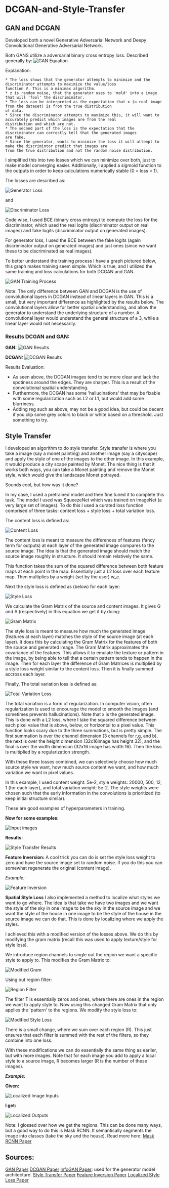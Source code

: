 # DCGAN-and-Style-Transfer


## GAN and DCGAN

Developed both a novel Generative Adversarial Network and Deepy Convolutional Generative Adversarial Network.

Both GANS utilize a adversarial binary cross entropy loss. Described generally by: ![GAN Equation](/imgs/image.png)

  Explanation:
  
    * The loss shows that the generator attempts to minimize and the discriminator attempts to maximize the value/loss
    function V. This is a minimax algorithm.
    * z is random noise, that the generator uses to 'mold' into a image that will 'fool' the discriminator.
    * The loss can be interpreted as the expectation that x (a real image from the dataset) is from the true distribution
    of data.
    * Since the discriminator attempts to maximize this, it will want to accurately predict which images are from the real 
    distribution and which are not. 
    * The second part of the loss is the expectation that the discriminator can correctly tell that the generated images 
    are fake. 
    * Since the generator, wants to minimize the loss it will attempt to make the discrimintor predict that images are 
    from the true distribution and not the random noise distribution. 

I simplified this into two losses which we can minimize over both, just to make model converging easier. Additionally, I applied a sigmoid function to the outputs in order to keep calculations numerically stable (0 < loss < 1). 

The losses are described as:

![Generator Loss](/imgs/GenLoss.png)

and 

![Discriminator Loss](/imgs/DiscLoss.png)

Code wise, I used BCE (binary cross entropy) to compute the loss for the discriminator, which used the real logits (discriminator output on real images) and fake logits (discriminator output on generated images).

For generator loss, I used the BCE between the fake logits (again discriminator output on generated images) and just ones (since we want these to be discriminated as real images). 

To better understand the training process I have a graph pictured below, this graph makes training seem simple. Which is true, and I utilized the same training and loss calculations for both DCGAN and GAN.

![GAN Training Process](/imgs/gan_training.png)

Note: The only difference between GAN and DCGAN is the use of convolutional layers in DCGAN instead of linear layers in GAN. This is a small, but very important difference as highlighted by the results below. The convolutional layers allow for better spatial understanding, and allow the generator to understand the underlying structure of a number. A convolutional layer would understand the general structure of a 3, while a linear layer would not necessarily.

### Results DCGAN and GAN:

**GAN:**
![GAN Results](/imgs/fc_gan_results.jpg)


**DCGAN:**
![DCGAN Results](/imgs/dc_gan_results.jpg)

Results Evaluation:
  * As seen above, the DCGAN images tend to be more clear and lack the spotiness around the edges. They are sharper. This is a result of the convolutional spatial understanding.
  * Furthermore, the DCGAN has some 'hallucinations' that may be fixable with some regularization such as L2 or L1, but would add some blurriness.
  * Adding reg such as above, may not be a good idea, but could be decent if you clip some grey colors to black or white based on a threshold. Just something to try.

## Style Transfer

I developed an algorithm to do style transfer. Style transfer is where you take a image (say a monet painting) and another image (say a cityscape) and apply the style of one of the images to the other image. In this example, it would produce a city scape painted by Monet. The nice thing is that it works both ways, you can take a Monet painting and remove the Monet style, which would give the landscape Monet potrayed. 

Sounds cool, but how was it done?

In my case, I used a pretrained model and then fine tuned it to complete this task. The model I used was SqueezeNet which was trained on ImageNet (a very large set of images). To do this I used a curated loss function comprised of three tasks: content loss + style loss + total variation loss.

The content loss is defined as:

![Content Loss](/imgs/ContentLoss.png)

The content loss is meant to measure the differences of features (fancy term for outputs) at each layer of the generated image compares to the source image. The idea is that the generated image should match the source image roughly in structure. It should remain relatively the same. 

This function takes the sum of the squared difference between both feature maps at each point in the map. Essentially just a L2 loss over each feature map. Then multiplies by a weight (set by the user) w_c.

Next the style loss is defined as (below) for each layer:

![Style Loss](/imgs/StyleLoss.png)

We calculate the Gram Matrix of the source and content images. It gives G and A (respectively) in this equation we get it by doing:

![Gram Matrix](imgs/GramMatrix.png)

The style loss is meant to measure how much the generated image (features at each layer) matches the style of the source image (at each layer). It does this by calculating the Gram Matrix for the features of both the source and generated image. The Gram Matrix approximates the covariance of the features. This allows it to emulate the texture or pattern in the image, by being able to tell that a certain pattern tends to happen in the image. Then for each layer the difference of Gram Matrices is multiplied by a style loss weight similar to the content loss. Then it is finally summed accross each layer.

Finally,
The total variation loss is defined as:

![Total Variation Loss](/imgs/TotalVariationLoss.png)

The total variation is a form of regularization. In computer vision, often regularization is used to encourage the model to smooth the images (and sometimes prevents hallucinations). Note that x is the generated image. This is done with a L2 loss, where I take the squared difference between each pixel value that is above, below, or horizontal to a pixel value. This function looks scary due to the three summations, but is pretty simple. The first summation is over the channel dimension (3 channels for r,g, and b), the next is over the height dimension (32x16image has height 32), and the final is over the width dimension (32x16 image has width 16). Then the loss is multiplied by a regularization strength. 

With these three losses combined, we can selectively choose how much source style we want, how much source content we want, and how much variation we want in pixel values. 

In this example, I used content weight: 5e-2, style weights: 20000, 500, 12, 1 (for each layer), and total variation weight: 5e-2.
  The style weights were chosen such that the early information in the convolutions is prioritized (to keep initial structure similar). 

These are good examples of hyperparameters in training.

**Now for some examples:**

![Input images](/imgs/StyleTransferStart.png)

**Results:**

![Style Transfer Results](/imgs/StyleTransferResults.png)

**Feature Inversion:**
A cool trick you can do is set the style loss weight to zero and have the source image set to random noise. If you do this you can somewhat regenerate the original (content image).

_Example:_

![Feature Inversion](/imgs/FeatureInversion.png)

**Spatial Style Loss**
I also implemented a method to localize what styles we want to go where. The idea is that take we have two images and we want the style of the sky in one image to be the sky in the source image and we want the style of the house in one image to be the style of the house in the source image we can do that. This is done by localizing where we apply the styles.

I achieved this with a modified version of the losses above. We do this by modifying the gram matrix (recall this was used to apply texture/style for style loss).

We introduce region channels to single out the region we want a specific style to apply to. This modifies the Gram Matrix to:

![Modified Gram](imgs/ModifiedGram.png)

Using out region filter:

![Region Filter](/imgs/Regions.png)

The filter T is essentially zeros and ones, where there are ones in the region we want to apply style to. Now using this changed Gram Matrix that only applies the 'pattern' to the regions. We modify the style loss to:

![Modified Style Loss](/imgs/ModifiedStyleLoss.png)

There is a small change, where we sum over each region (R). This just ensures that each filter is summed with the rest of the filters, so they combine into one loss. 

With these modifications we can do essentially the same thing as earlier, but with more images. Note that for each image you add to apply a local style to a source image, R becomes larger (R is the number of these images).

**_Example:_**

**Given:**

![Localized Image Inputs](/imgs/LocalInputs.png)

**I get:**

![Localized Outputs](/imgs/LocalResults.png)

Note: I glossed over how we get the regions. This can be done many ways, but a good way to do this is Mask RCNN. It semantically segments the image into classes (take the sky and the house). Read more here: [Mask RCNN Paper](https://arxiv.org/abs/1703.06870)


## Sources:

[GAN Paper](https://arxiv.org/abs/1406.2661)
[DCGAN Paper](https://arxiv.org/abs/1511.06434)
[InfoGAN Paper](https://arxiv.org/pdf/1606.03657.pdf): used for the generator model architecture.
[Style Transfer Paper](http://www.cv-foundation.org/openaccess/content_cvpr_2016/papers/Gatys_Image_Style_Transfer_CVPR_2016_paper.pdf)
[Feature Inversion Paper](https://arxiv.org/abs/1412.0035)
[Localized Style Loss Paper]([https://arxiv.org/abs/1703.06870](https://openaccess.thecvf.com/content_cvpr_2017/papers/Gatys_Controlling_Perceptual_Factors_CVPR_2017_paper.pdf))


